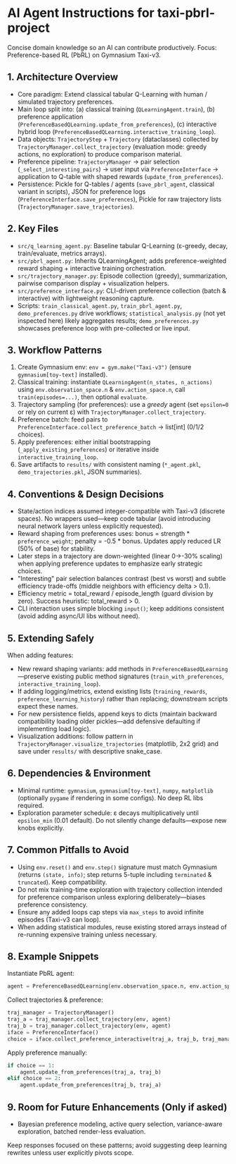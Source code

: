 # AI Agent Instructions for taxi-pbrl-project

Concise domain knowledge so an AI can contribute productively. Focus: Preference-based RL (PbRL) on Gymnasium Taxi-v3.

## 1. Architecture Overview
- Core paradigm: Extend classical tabular Q-Learning with human / simulated trajectory preferences.
- Main loop split into: (a) classical training (`QLearningAgent.train`), (b) preference application (`PreferenceBasedQLearning.update_from_preferences`), (c) interactive hybrid loop (`PreferenceBasedQLearning.interactive_training_loop`).
- Data objects: `TrajectoryStep` + `Trajectory` (dataclasses) collected by `TrajectoryManager.collect_trajectory` (evaluation mode: greedy actions, no exploration) to produce comparison material.
- Preference pipeline: `TrajectoryManager` -> pair selection (`_select_interesting_pairs`) -> user input via `PreferenceInterface` -> application to Q-table with shaped rewards (`update_from_preferences`).
- Persistence: Pickle for Q-tables / agents (`save_pbrl_agent`, classical variant in scripts), JSON for preference logs (`PreferenceInterface.save_preferences`), Pickle for raw trajectory lists (`TrajectoryManager.save_trajectories`).

## 2. Key Files
- `src/q_learning_agent.py`: Baseline tabular Q-Learning (ε-greedy, decay, train/evaluate, metrics arrays).
- `src/pbrl_agent.py`: Inherits QLearningAgent; adds preference-weighted reward shaping + interactive training orchestration.
- `src/trajectory_manager.py`: Episode collection (greedy), summarization, pairwise comparison display + visualization helpers.
- `src/preference_interface.py`: CLI-driven preference collection (batch & interactive) with lightweight reasoning capture.
- Scripts: `train_classical_agent.py`, `train_pbrl_agent.py`, `demo_preferences.py` drive workflows; `statistical_analysis.py` (not yet inspected here) likely aggregates results; `demo_preferences.py` showcases preference loop with pre-collected or live input.

## 3. Workflow Patterns
1. Create Gymnasium env: `env = gym.make("Taxi-v3")` (ensure `gymnasium[toy-text]` installed).
2. Classical training: instantiate `QLearningAgent(n_states, n_actions)` using `env.observation_space.n` & `env.action_space.n`, call `train(episodes=...)`, then optional `evaluate`.
3. Trajectory sampling (for preferences): use a *greedy* agent (set `epsilon=0` or rely on current ε) with `TrajectoryManager.collect_trajectory`.
4. Preference batch: feed pairs to `PreferenceInterface.collect_preference_batch` -> list[int] (0/1/2 choices).
5. Apply preferences: either initial bootstrapping (`_apply_existing_preferences`) or iterative inside `interactive_training_loop`.
6. Save artifacts to `results/` with consistent naming (`*_agent.pkl`, `demo_trajectories.pkl`, JSON summaries).

## 4. Conventions & Design Decisions
- State/action indices assumed integer-compatible with Taxi-v3 (discrete spaces). No wrappers used—keep code tabular (avoid introducing neural network layers unless explicitly requested).
- Reward shaping from preferences uses: bonus = strength * `preference_weight`; penalty = -0.5 * bonus. Updates apply reduced LR (50% of base) for stability.
- Later steps in a trajectory are down-weighted (linear 0→-30% scaling) when applying preference updates to emphasize early strategic choices.
- "Interesting" pair selection balances contrast (best vs worst) and subtle efficiency trade-offs (middle neighbors with efficiency delta > 0.1).
- Efficiency metric = total_reward / episode_length (guard division by zero). Success heuristic: total_reward > 0.
- CLI interaction uses simple blocking `input()`; keep additions consistent (avoid adding async/UI libs without need).

## 5. Extending Safely
When adding features:
- New reward shaping variants: add methods in `PreferenceBasedQLearning`—preserve existing public method signatures (`train_with_preferences`, `interactive_training_loop`).
- If adding logging/metrics, extend existing lists (`training_rewards`, `preference_learning_history`) rather than replacing; downstream scripts expect these names.
- For new persistence fields, append keys to dicts (maintain backward compatibility loading older pickles—add defensive defaulting if implementing load logic).
- Visualization additions: follow pattern in `TrajectoryManager.visualize_trajectories` (matplotlib, 2x2 grid) and save under `results/` with descriptive snake_case.

## 6. Dependencies & Environment
- Minimal runtime: `gymnasium`, `gymnasium[toy-text]`, `numpy`, `matplotlib` (optionally `pygame` if rendering in some configs). No deep RL libs required.
- Exploration parameter schedule: ε decays multiplicatively until `epsilon_min` (0.01 default). Do not silently change defaults—expose new knobs explicitly.

## 7. Common Pitfalls to Avoid
- Using `env.reset()` and `env.step()` signature must match Gymnasium (returns `(state, info)`; step returns 5-tuple including `terminated` & `truncated`). Keep compatibility.
- Do not mix training-time exploration with trajectory collection intended for preference comparison unless exploring deliberately—biases preference consistency.
- Ensure any added loops cap steps via `max_steps` to avoid infinite episodes (Taxi-v3 can loop).
- When adding statistical modules, reuse existing stored arrays instead of re-running expensive training unless necessary.

## 8. Example Snippets
Instantiate PbRL agent:
```python
agent = PreferenceBasedQLearning(env.observation_space.n, env.action_space.n, preference_weight=0.7)
```
Collect trajectories & preference:
```python
traj_manager = TrajectoryManager()
traj_a = traj_manager.collect_trajectory(env, agent)
traj_b = traj_manager.collect_trajectory(env, agent)
iface = PreferenceInterface()
choice = iface.collect_preference_interactive(traj_a, traj_b, traj_manager)
```
Apply preference manually:
```python
if choice == 1:
    agent.update_from_preferences(traj_a, traj_b)
elif choice == 2:
    agent.update_from_preferences(traj_b, traj_a)
```

## 9. Room for Future Enhancements (Only if asked)
- Bayesian preference modeling, active query selection, variance-aware exploration, batched render-less evaluation.

Keep responses focused on these patterns; avoid suggesting deep learning rewrites unless user explicitly pivots scope.
